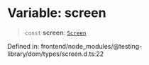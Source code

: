# Variable: screen

> `const` **screen**: [`Screen`](../type-aliases/Screen.md)

Defined in: frontend/node\_modules/@testing-library/dom/types/screen.d.ts:22
